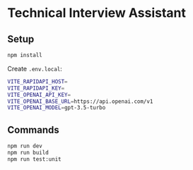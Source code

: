 # Technical Interview Assistant

## Setup

```sh
npm install
```

Create `.env.local`:

```sh
VITE_RAPIDAPI_HOST=
VITE_RAPIDAPI_KEY=
VITE_OPENAI_API_KEY=
VITE_OPENAI_BASE_URL=https://api.openai.com/v1
VITE_OPENAI_MODEL=gpt-3.5-turbo
```

## Commands

```sh
npm run dev
npm run build
npm run test:unit
```
